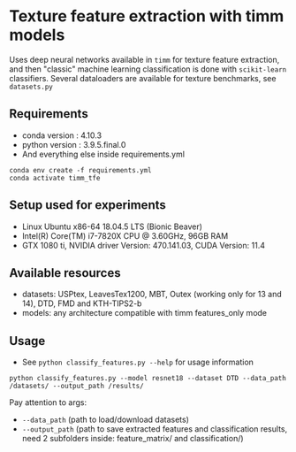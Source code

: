 # Texture feature extraction with timm models
 
Uses deep neural networks available in ```timm``` for texture feature extraction, and then "classic" machine learning classification is done with ```scikit-learn``` classifiers. Several dataloaders are available for texture benchmarks, see ```datasets.py```


<!--
Reproducing exactly the same results of the paper is difficult in some cases, as it depends on a series of factors like the GPU and processor model, OS version, etc. We provide all the details of our setup for the reported experiments. However, if your configuration is not literally the same as described, we cannot guarantee that the exact same results will be achieved, even in similar setups. E.g., we tested cases where the only difference was the processor model (everything else, including the GPU model, was the same), and the results slightly varied in some cases. These differences happens during the forward pass of the Neural Networks, i.e., some features will be slightly different, leading to different classification results. In order to avoid that, we also provide the features computed using our setup (check... !!! WE NEED TO INCLUDE A LINK TO THE FEATURES, OR SOMETHING !!!), which will lead to the same classification results using the same sklearn version and seeds.  
-->



## Requirements

* conda version : 4.10.3
* python version : 3.9.5.final.0
* And everything else inside requirements.yml

```
conda env create -f requirements.yml
conda activate timm_tfe
```
## Setup used for experiments

* Linux Ubuntu x86-64 18.04.5 LTS (Bionic Beaver)
* Intel(R) Core(TM) i7-7820X CPU @ 3.60GHz, 96GB RAM
* GTX 1080 ti, NVIDIA driver Version: 470.141.03, CUDA Version: 11.4

## Available resources

* datasets: USPtex, LeavesTex1200, MBT, Outex (working only for 13 and 14), DTD, FMD and KTH-TIPS2-b
* models: any architecture compatible with timm features_only mode


## Usage
* See ```python classify_features.py --help``` for usage information

```
python classify_features.py --model resnet18 --dataset DTD --data_path /datasets/ --output_path /results/
```

Pay attention to args: 

 * ```--data_path``` (path to load/download datasets)
 * ```--output_path``` (path to save extracted features and classification results, need 2 subfolders inside: feature_matrix/ and classification/)
 
